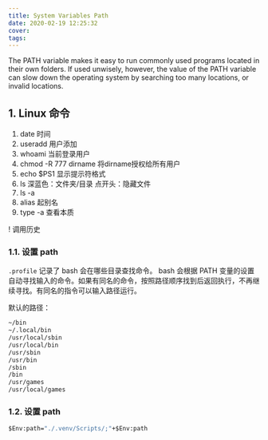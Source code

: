 ```yaml
---
title: System Variables Path
date: 2020-02-19 12:25:32
cover:
tags:
---
```


The PATH variable makes it easy to run commonly used programs located in their own folders. If used unwisely, however, the value of the PATH variable can slow down the operating system by searching too many locations, or invalid locations.

<!-- more -->

## 1. Linux 命令

1. date 时间
1. useradd 用户添加
1. whoami 当前登录用户
1. chmod -R 777 dirname 将dirname授权给所有用户
1. echo $PS1 显示提示符格式
1. ls 深蓝色：文件夹/目录 点开头：隐藏文件
1. ls -a
1. alias 起别名
1. type -a 查看本质

! 调用历史

### 1.1. 设置 path

`.profile` 记录了 bash 会在哪些目录查找命令。 bash 会根据 PATH 变量的设置自动寻找输入的命令。如果有同名的命令，按照路径顺序找到后返回执行，不再继续寻找。有同名的指令可以输入路径运行。

默认的路径：
```txt
~/bin
~/.local/bin
/usr/local/sbin
/usr/local/bin
/usr/sbin
/usr/bin
/sbin
/bin
/usr/games
/usr/local/games
```


### 1.2. 设置 path

```cmd
$Env:path="./.venv/Scripts/;"+$Env:path
```